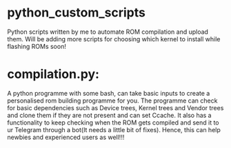 # python_custom_scripts
Python scripts written by me to automate ROM compilation and upload them. Will be adding more scripts for choosing which kernel to install while flashing ROMs soon!  

# compilation.py:
A python programme with some bash, can take basic inputs to create a personalised rom building programme for you. The programme can check for basic dependencies such as Device trees, Kernel trees and Vendor trees and clone them if they are not present and can set Ccache. It also has a functionality to keep checking when the ROM gets compiled and send it to ur Telegram through a bot(It needs a little bit of fixes). Hence, this can help newbies and experienced users as well!!!  
